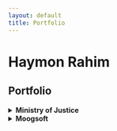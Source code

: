 ```yaml
---
layout: default
title: Portfolio
---
```


# Haymon Rahim

## Portfolio

<details>
<summary><strong>Ministry of Justice</strong></summary>
  <details>
  <summary><strong>Analytical Platform User Guidance</strong></summary>
  </details>
  <details>
  <summary><strong>Data Platform Front Door</strong></summary>
  </details>
  <details>
  <summary><strong>MkDocs Tech Docs Template</strong></summary>
    <div class="thumbnail-gallery">
      <img src="{{ '/assets/images/MkDocsTDT.png' | relative_url }}" alt="MkDocs Tech Docs Template homepage"/>
      <img src="{{ '/assets/images/MkDocsTDTQuickstart1.png' | relative_url }}" alt="MkDocs Tech Docs Template Quickstart Guide"/>
      <img src="{{ '/assets/images/MkDocsTDTQuickstart2.png' | relative_url }}" alt="MkDocs Tech Docs Template Quickstart Guide (continued)"/>
    </div>
  </details>
</details>

<details>
<summary><strong>Moogsoft</strong></summary>
  <details>
  <summary><strong>Integration Guides</strong></summary>
    <div class="thumbnail-gallery">
      <img src="{{ '/assets/images/Integrations and LAMs.png' | relative_url }}" alt="An Overview of Moogsoft's Integrations and LAMs"/>
      <img src="{{ '/assets/images/Configure the AWS CloudWatch Integration.png' | relative_url }}" alt="Steps to configure the AWS CloudWatch Integration in the Moogsoft UI"/>
      <img src="{{ '/assets/images/Configure the AWS CloudWatchLAM1.png' | relative_url }}" alt="Steps to configure the AWS CloudWatch LAM file"/>
      <img src="{{ '/assets/images/Configure the AWS CloudWatchLAM1.png' | relative_url }}" alt="Steps to configure the AWS CloudWatch LAM file (continued)"/>
    </div>
  </details>
  <details>
  <summary><strong>Workflow Engine</strong></summary>
  </details>  
</details>

